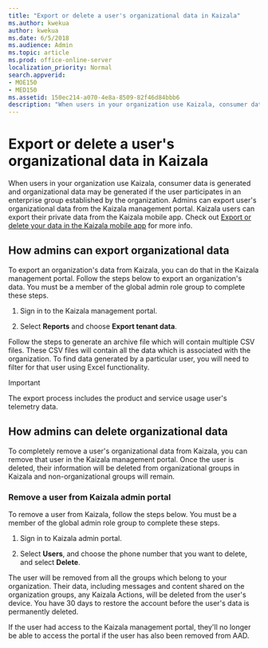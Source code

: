 ```yaml
---
title: "Export or delete a user's organizational data in Kaizala"
ms.author: kwekua
author: kwekua
ms.date: 6/5/2018
ms.audience: Admin
ms.topic: article
ms.prod: office-online-server
localization_priority: Normal
search.appverid:
- MOE150
- MED150
ms.assetid: 150ec214-a070-4e8a-8509-82f46d84bbb6
description: "When users in your organization use Kaizala, consumer data is generated and organizational data may be generated if the user participates in an enterprise group established by the organization. Admins can export user's organizational data from the Kaizala management portal. Kaizala users can export their private data from the Kaizala mobile app. Check out Export or delete your data in the Kaizala mobile app for more info."
---
```


# Export or delete a user's organizational data in Kaizala

When users in your organization use Kaizala, consumer data is generated and organizational data may be generated if the user participates in an enterprise group established by the organization. Admins can export user's organizational data from the Kaizala management portal. Kaizala users can export their private data from the Kaizala mobile app. Check out [Export or delete your data in the Kaizala mobile app](export-or-delete-your-data.md) for more info. 
  
## How admins can export organizational data

To export an organization's data from Kaizala, you can do that in the Kaizala management portal. Follow the steps below to export an organization's data. You must be a member of the global admin role group to complete these steps.
  
1. Sign in to the Kaizala management portal.
    
2. Select **Reports** and choose **Export tenant data**.
    
Follow the steps to generate an archive file which will contain multiple CSV files. These CSV files will contain all the data which is associated with the organization. To find data generated by a particular user, you will need to filter for that user using Excel functionality.
  
> [!IMPORTANT]
> The export process includes the product and service usage user's telemetry data. 
  
## How admins can delete organizational data

To completely remove a user's organizational data from Kaizala, you can remove that user in the Kaizala management portal. Once the user is deleted, their information will be deleted from organizational groups in Kaizala and non-organizational groups will remain.
  
### Remove a user from Kaizala admin portal

To remove a user from Kaizala, follow the steps below. You must be a member of the global admin role group to complete these steps.
  
1. Sign in to Kaizala admin portal.
    
2. Select **Users**, and choose the phone number that you want to delete, and select **Delete**.
    
The user will be removed from all the groups which belong to your organization. Their data, including messages and content shared on the organization groups, any Kaizala Actions, will be deleted from the user's device. You have 30 days to restore the account before the user's data is permanently deleted.
  
If the user had access to the Kaizala management portal, they'll no longer be able to access the portal if the user has also been removed from AAD.
  

